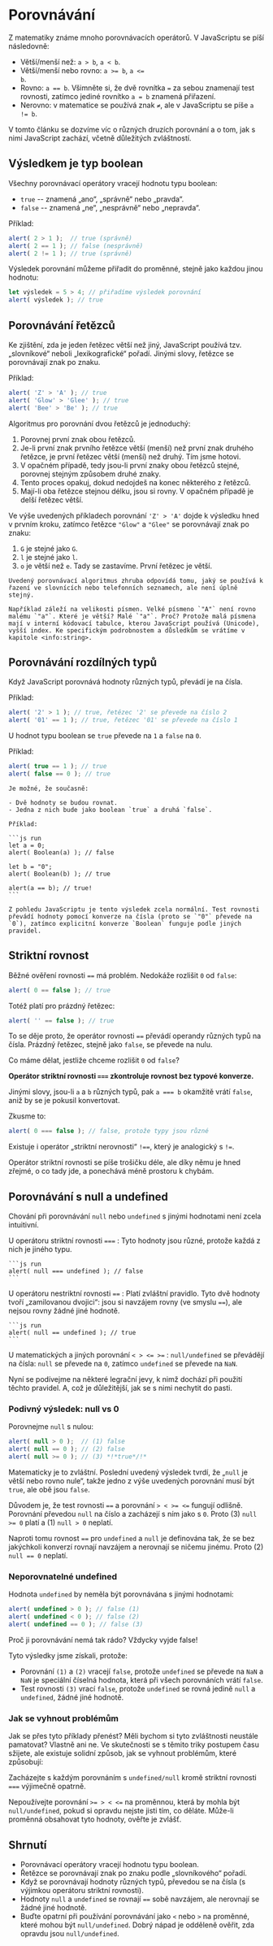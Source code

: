 # Porovnávání

Z matematiky známe mnoho porovnávacích operátorů. V JavaScriptu se píší následovně:

- Větší/menší než: <code>a &gt; b</code>, <code>a &lt; b</code>.
- Větší/menší nebo rovno: <code>a &gt;= b</code>, <code>a &lt;= b</code>.
- Rovno: `a == b`. Všimněte si, že dvě rovnítka `=` za sebou znamenají test rovnosti, zatímco jediné rovnítko `a = b` znamená přiřazení.
- Nerovno: v matematice se používá znak <code>&ne;</code>, ale v JavaScriptu se píše <code>a != b</code>.

V tomto článku se dozvíme víc o různých druzích porovnání a o tom, jak s nimi JavaScript zachází, včetně důležitých zvláštností.

## Výsledkem je typ boolean

Všechny porovnávací operátory vracejí hodnotu typu boolean:

- `true` -- znamená „ano“, „správně“ nebo „pravda“.
- `false` -- znamená „ne“, „nesprávně“ nebo „nepravda“.

Příklad:

```js run
alert( 2 > 1 );  // true (správně)
alert( 2 == 1 ); // false (nesprávně)
alert( 2 != 1 ); // true (správně)
```

Výsledek porovnání můžeme přiřadit do proměnné, stejně jako každou jinou hodnotu:

```js run
let výsledek = 5 > 4; // přiřadíme výsledek porovnání
alert( výsledek ); // true
```

## Porovnávání řetězců

Ke zjištění, zda je jeden řetězec větší než jiný, JavaScript používá tzv. „slovníkové“ neboli „lexikografické“ pořadí. Jinými slovy, řetězce se porovnávají znak po znaku.

Příklad:

```js run
alert( 'Z' > 'A' ); // true
alert( 'Glow' > 'Glee' ); // true
alert( 'Bee' > 'Be' ); // true
```

Algoritmus pro porovnání dvou řetězců je jednoduchý:

1. Porovnej první znak obou řetězců.
2. Je-li první znak prvního řetězce větší (menší) než první znak druhého řetězce, je první řetězec větší (menší) než druhý. Tím jsme hotovi.
3. V opačném případě, tedy jsou-li první znaky obou řetězců stejné, porovnej stejným způsobem druhé znaky.
4. Tento proces opakuj, dokud nedojdeš na konec některého z řetězců.
5. Mají-li oba řetězce stejnou délku, jsou si rovny. V opačném případě je delší řetězec větší.

Ve výše uvedených příkladech porovnání `'Z' > 'A'` dojde k výsledku hned v prvním kroku, zatímco řetězce `"Glow"` a `"Glee"` se porovnávají znak po znaku:

1. `G` je stejné jako `G`.
2. `l` je stejné jako `l`.
3. `o` je větší než `e`. Tady se zastavíme. První řetězec je větší.

```smart header="Není to skutečný slovník, ale pořadí podle Unicode"
Uvedený porovnávací algoritmus zhruba odpovídá tomu, jaký se používá k řazení ve slovnících nebo telefonních seznamech, ale není úplně stejný.

Například záleží na velikosti písmen. Velké písmeno `"A"` není rovno malému `"a"`. Které je větší? Malé `"a"`. Proč? Protože malá písmena mají v interní kódovací tabulce, kterou JavaScript používá (Unicode), vyšší index. Ke specifickým podrobnostem a důsledkům se vrátíme v kapitole <info:string>.
```

## Porovnávání rozdílných typů

Když JavaScript porovnává hodnoty různých typů, převádí je na čísla.

Příklad:

```js run
alert( '2' > 1 ); // true, řetězec '2' se převede na číslo 2
alert( '01' == 1 ); // true, řetězec '01' se převede na číslo 1
```

U hodnot typu boolean se `true` převede na `1` a `false` na `0`.

Příklad:

```js run
alert( true == 1 ); // true
alert( false == 0 ); // true
```

````smart header="Legrační důsledek"
Je možné, že současně:

- Dvě hodnoty se budou rovnat.
- Jedna z nich bude jako boolean `true` a druhá `false`.

Příklad:

```js run
let a = 0;
alert( Boolean(a) ); // false

let b = "0";
alert( Boolean(b) ); // true

alert(a == b); // true!
```

Z pohledu JavaScriptu je tento výsledek zcela normální. Test rovnosti převádí hodnoty pomocí konverze na čísla (proto se `"0"` převede na `0`), zatímco explicitní konverze `Boolean` funguje podle jiných pravidel.
````

## Striktní rovnost

Běžné ověření rovnosti `==` má problém. Nedokáže rozlišit `0` od `false`:

```js run
alert( 0 == false ); // true
```

Totéž platí pro prázdný řetězec:

```js run
alert( '' == false ); // true
```

To se děje proto, že operátor rovnosti `==` převádí operandy různých typů na čísla. Prázdný řetězec, stejně jako `false`, se převede na nulu.

Co máme dělat, jestliže chceme rozlišit `0` od `false`?

**Operátor striktní rovnosti `===` zkontroluje rovnost bez typové konverze.**

Jinými slovy, jsou-li `a` a `b` různých typů, pak `a === b` okamžitě vrátí `false`, aniž by se je pokusil konvertovat.

Zkusme to:

```js run
alert( 0 === false ); // false, protože typy jsou různé
```

Existuje i operátor „striktní nerovnosti“ `!==`, který je analogický s `!=`.

Operátor striktní rovnosti se píše trošičku déle, ale díky němu je hned zřejmé, o co tady jde, a ponechává méně prostoru k chybám.

## Porovnávání s null a undefined

Chování při porovnávání `null` nebo `undefined` s jinými hodnotami není zcela intuitivní.

U operátoru striktní rovnosti `===`
: Tyto hodnoty jsou různé, protože každá z nich je jiného typu.

    ```js run
    alert( null === undefined ); // false
    ```

U operátoru nestriktní rovnosti `==`
: Platí zvláštní pravidlo. Tyto dvě hodnoty tvoří „zamilovanou dvojici“: jsou si navzájem rovny (ve smyslu `==`), ale nejsou rovny žádné jiné hodnotě.

    ```js run
    alert( null == undefined ); // true
    ```

U matematických a jiných porovnání `< > <= >=`
: `null/undefined` se převádějí na čísla: `null` se převede na `0`, zatímco `undefined` se převede na `NaN`.

Nyní se podívejme na některé legrační jevy, k nimž dochází při použití těchto pravidel. A, což je důležitější, jak se s nimi nechytit do pasti.

### Podivný výsledek: null vs 0

Porovnejme `null` s nulou:

```js run
alert( null > 0 );  // (1) false
alert( null == 0 ); // (2) false
alert( null >= 0 ); // (3) *!*true*/!*
```

Matematicky je to zvláštní. Poslední uvedený výsledek tvrdí, že „`null` je větší nebo rovno nule“, takže jedno z výše uvedených porovnání musí být `true`, ale obě jsou `false`.

Důvodem je, že test rovnosti `==` a porovnání `> < >= <=` fungují odlišně. Porovnání převedou `null` na číslo a zacházejí s ním jako s `0`. Proto (3) `null >= 0` platí a (1) `null > 0` neplatí.

Naproti tomu rovnost `==` pro `undefined` a `null` je definována tak, že se bez jakýchkoli konverzí rovnají navzájem a nerovnají se ničemu jinému. Proto (2) `null == 0` neplatí.

### Neporovnatelné undefined

Hodnota `undefined` by neměla být porovnávána s jinými hodnotami:

```js run
alert( undefined > 0 ); // false (1)
alert( undefined < 0 ); // false (2)
alert( undefined == 0 ); // false (3)
```

Proč ji porovnávání nemá tak rádo? Vždycky vyjde false!

Tyto výsledky jsme získali, protože:

- Porovnání `(1)` a `(2)` vracejí `false`, protože `undefined` se převede na `NaN` a `NaN` je speciální číselná hodnota, která při všech porovnáních vrátí `false`.
- Test rovnosti `(3)` vrací `false`, protože `undefined` se rovná jedině `null` a `undefined`, žádné jiné hodnotě.

### Jak se vyhnout problémům

Jak se přes tyto příklady přenést? Měli bychom si tyto zvláštnosti neustále pamatovat? Vlastně ani ne. Ve skutečnosti se s těmito triky postupem času sžijete, ale existuje solidní způsob, jak se vyhnout problémům, které způsobují:

Zacházejte s každým porovnáním s `undefined/null` kromě striktní rovnosti `===` výjimečně opatrně.

Nepoužívejte porovnání `>= > < <=` na proměnnou, která by mohla být `null/undefined`, pokud si opravdu nejste jisti tím, co děláte. Může-li proměnná obsahovat tyto hodnoty, ověřte je zvlášť.

## Shrnutí

- Porovnávací operátory vracejí hodnotu typu boolean.
- Řetězce se porovnávají znak po znaku podle „slovníkového“ pořadí.
- Když se porovnávají hodnoty různých typů, převedou se na čísla (s výjimkou operátoru striktní rovnosti).
- Hodnoty `null` a `undefined` se rovnají `==` sobě navzájem, ale nerovnají se žádné jiné hodnotě.
- Buďte opatrní při používání porovnávání jako `<` nebo `>` na proměnné, které mohou být `null/undefined`. Dobrý nápad je odděleně ověřit, zda opravdu jsou `null/undefined`.
